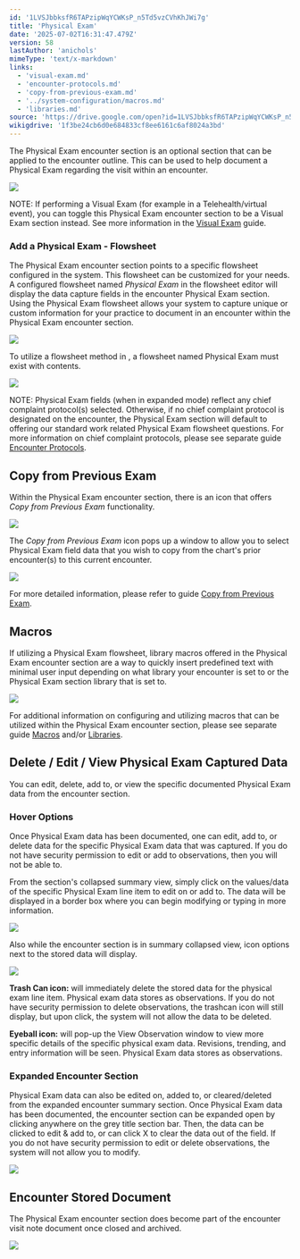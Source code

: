 ```yaml
---
id: '1LVSJbbksfR6TAPzipWqYCWKsP_n5Td5vzCVhKhJWi7g'
title: 'Physical Exam'
date: '2025-07-02T16:31:47.479Z'
version: 58
lastAuthor: 'anichols'
mimeType: 'text/x-markdown'
links:
  - 'visual-exam.md'
  - 'encounter-protocols.md'
  - 'copy-from-previous-exam.md'
  - '../system-configuration/macros.md'
  - 'libraries.md'
source: 'https://drive.google.com/open?id=1LVSJbbksfR6TAPzipWqYCWKsP_n5Td5vzCVhKhJWi7g'
wikigdrive: '1f3be24cb6d0e684833cf8ee6161c6af8024a3bd'
---
```

The Physical Exam encounter section is an optional section that can be applied to the encounter outline.  This can be used to help document a Physical Exam regarding the visit within an encounter.

![](../physical-exam.assets/2fe2e44b335766ccef1217b98e99761f.png)

NOTE: If performing a Visual Exam (for example in a Telehealth/virtual event), you can toggle this Physical Exam encounter section to be a Visual Exam section instead.  See more information in the [Visual Exam](visual-exam.md) guide.

### Add a Physical Exam - Flowsheet

The Physical Exam encounter section points to a specific flowsheet configured in the system.  This flowsheet can be customized for your needs.  A configured flowsheet named *Physical Exam* in the flowsheet editor will display the data capture fields in the encounter Physical Exam section. Using the Physical Exam flowsheet allows your system to capture unique or custom information for your practice to document in an encounter within the Physical Exam encounter section.

![](../physical-exam.assets/dfefba550efa2370b8029963c8c266ff.png)

To utilize a flowsheet method in , a flowsheet named Physical Exam must exist with contents.

![](../physical-exam.assets/dce46207be842f40470e58afe5c591f5.png)

NOTE: Physical Exam fields (when in expanded mode) reflect any chief complaint protocol(s) selected.  Otherwise, if no chief complaint protocol is designated on the encounter, the Physical Exam section will default to offering our standard work related Physical Exam flowsheet questions.  For more information on chief complaint protocols, please see separate guide [Encounter Protocols](encounter-protocols.md).

## Copy from Previous Exam

Within the Physical Exam encounter section, there is an icon that offers *Copy from Previous Exam* functionality.

![](../physical-exam.assets/7627c8e403583fa4377117163b92162e.png)

The *Copy from Previous Exam* icon pops up a window to allow you to select Physical Exam field data that you wish to copy from the chart's prior encounter(s) to this current encounter.

![](../physical-exam.assets/145e51161fd12cabb7da26749ebb73f4.png)

For more detailed information, please refer to guide [Copy from Previous Exam](copy-from-previous-exam.md#copy-existing-visits).
## Macros

If utilizing a Physical Exam flowsheet, library macros offered in the Physical Exam encounter section are a way to quickly insert predefined text with minimal user input depending on what library your encounter is set to or the Physical Exam section library that is set to.

![](../physical-exam.assets/ab0b8121fa17fc62da1aead70f54ff60.png)

For additional information on configuring and utilizing macros that can be utilized within the Physical Exam encounter section, please see separate guide [Macros](../system-configuration/macros.md#properties-of-a-macro) and/or [Libraries](libraries.md).

## Delete / Edit / View Physical Exam Captured Data

You can edit, delete, add to, or view the specific documented Physical Exam data from the encounter section.

### Hover Options

Once Physical Exam data has been documented, one can edit, add to, or delete data for the specific Physical Exam data that was captured.  If you do not have security permission to edit or add to observations, then you will not be able to.

From the section's collapsed summary view, simply click on the values/data of the specific Physical Exam line item to edit on or add to.  The data will be displayed in a border box where you can begin modifying or typing in more information.

![](../physical-exam.assets/27c151fcc6f21fdb73b4699f5b4977b0.png)

Also while the encounter section is in summary collapsed view, icon options next to the stored data will display.

![](../physical-exam.assets/38c96da5eeb2fd86948c44da2c10bb01.png)

**Trash Can icon:** will immediately delete the stored data for the physical exam line item.  Physical exam data stores as observations.  If you do not have security permission to delete observations, the trashcan icon will still display, but upon click, the system will not allow the data to be deleted.

**Eyeball icon:** will pop-up the View Observation window to view more specific details of the specific physical exam data. Revisions, trending, and entry information will be seen. Physical Exam data stores as observations.

### Expanded Encounter Section

Physical Exam data can also be edited on, added to, or cleared/deleted from the expanded encounter summary section.  Once Physical Exam data has been documented, the encounter section can be expanded open by clicking anywhere on the grey title section bar.  Then, the data can be clicked to edit & add to, or can click X to clear the data out of the field.  If you do not have security permission to edit or delete observations, the system will not allow you to modify.

![](../physical-exam.assets/0dda9971c99ae4bc095cb1b7a2bd8f22.png)

## Encounter Stored Document

The Physical Exam encounter section does become part of the encounter visit note document once closed and archived.

![](../physical-exam.assets/ebaa1ba04d551d2f9ef03ad319919572.png)
